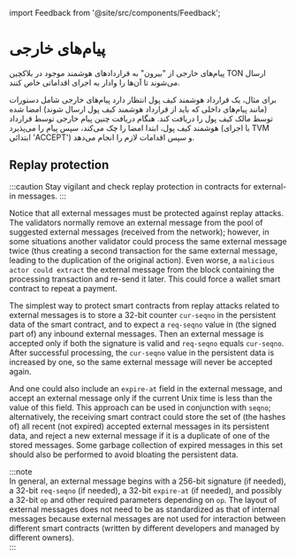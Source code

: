 import Feedback from '@site/src/components/Feedback';

# پیام‌های خارجی

پیام‌های خارجی از "بیرون" به قراردادهای هوشمند موجود در بلاکچین TON ارسال می‌شوند تا آن‌ها را وادار به اجرای اقداماتی خاص کنند.

برای مثال، یک قرارداد هوشمند کیف پول انتظار دارد پیام‌های خارجی شامل دستورات (مانند پیام‌های داخلی که باید از قرارداد هوشمند کیف پول ارسال شوند) امضا شده توسط مالک کیف پول را دریافت کند. هنگام دریافت چنین پیام خارجی توسط قرارداد هوشمند کیف پول، ابتدا امضا را چک می‌کند، سپس پیام را می‌پذیرد (با اجرای TVM ابتدائی 'ACCEPT') و سپس اقدامات لازم را انجام می‌دهد.

## Replay protection

:::caution
Stay vigilant and check replay protection in contracts for external-in messages.
:::

Notice that all external messages must be protected against replay attacks. The validators normally remove an external message from the pool of suggested external messages (received from the network); however, in some situations another validator could process the same external message twice (thus creating a second transaction for the same external message, leading to the duplication of the original action). Even worse, a `malicious actor could extract` the external message from the block containing the processing transaction and re-send it later. This could force a wallet smart contract to repeat a payment.

The simplest way to protect smart contracts from replay attacks related to external messages is to store a 32-bit counter `cur-seqno` in the persistent data of the smart contract, and to expect a `req-seqno` value in (the signed part of) any inbound external messages. Then an external message is accepted only if both the signature is valid and `req-seqno` equals `cur-seqno`. After successful processing, the `cur-seqno` value in the persistent data is increased by one, so the same external message will never be accepted again.

And one could also include an `expire-at` field in the external message, and accept an external message only if the current Unix time is less than the value of this field. This approach can be used in conjunction with `seqno`; alternatively, the receiving smart contract could store the set of (the hashes of) all recent (not expired) accepted external messages in its persistent data, and reject a new external message if it is a duplicate of one of the stored messages. Some garbage collection of expired messages in this set should also be performed to avoid bloating the persistent data.

:::note\
In general, an external message begins with a 256-bit signature (if needed), a 32-bit `req-seqno` (if needed), a 32-bit `expire-at` (if needed), and possibly a 32-bit `op` and other required parameters depending on `op`. The layout of external messages does not need to be as standardized as that of internal messages because external messages are not used for interaction between different smart contracts (written by different developers and managed by different owners).\
:::

<Feedback />

